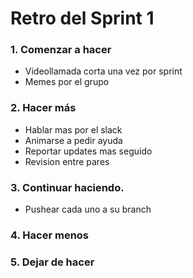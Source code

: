 # Retro del Sprint 1

### 1. Comenzar a hacer
- Videollamada corta una vez por sprint
- Memes por el grupo

### 2. Hacer más
- Hablar mas por el slack
- Animarse a pedir ayuda
- Reportar updates mas seguido
- Revision entre pares

### 3. Continuar haciendo.
- Pushear cada uno a su branch

### 4. Hacer menos


### 5. Dejar de hacer